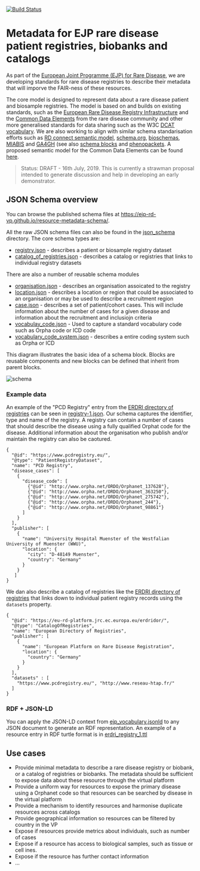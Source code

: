 [![Build Status](https://travis-ci.org/ejp-rd-vp/resource-metadata-schema.svg?branch=master)](https://travis-ci.org/ejp-rd-vp/resource-metadata-schema)

# Metadata for EJP rare disease patient registries, biobanks and catalogs

As part of the [European Joint Programme (EJP) for Rare Disease](http://www.ejprarediseases.org), we are developing standards for rare disease registries to describe their metadata that will imporve the FAIR-ness of these resources.

The core model is designed to represent data about a rare disease patient and biosample registries. The model is based on and builds on existing standards, such as the [European Rare Disease Registry Infrastructure](https://eu-rd-platform.jrc.ec.europa.eu) and the [Common Data Elements](http://www.erare.eu/sites/default/files/SetCommonData-EU%20RD%20Platform_CDS%20_final.pdf) from the rare disease community and other more generalised standards for data sharing such as the W3C [DCAT vocabulary](https://www.w3.org/TR/vocab-dcat/). We are also working to align with similar schema standarisation efforts such as [RD connect semantic model](https://github.com/LUMC-BioSemantics/Rare-Disease-Semantic-Model), [schema.org](https://schema.org), [bioschemas](https://bioschemas.org), [MIABIS](https://github.com/MIABIS/miabis/wiki) and [GA4GH](https://www.ga4gh.org) (see also [schema blocks](https://schemablocks.org) and [phenopackets](http://phenopackets.org). A proposed semantic model for the Common Data Elements can be found [here](https://github.com/LUMC-BioSemantics/ERN-common-data-elements).


> Status: DRAFT - 16th July, 2019. This is currently a strawman proposal intended to generate discussion and help in developing an early demonstrator.

## JSON Schema overview

You can browse the published schema files at https://ejp-rd-vp.github.io/resource-metadata-schema/.

All the raw JSON schema files can also be found in the [json_schema](json_schema/) directory. The core schema types are:

* [registry.json](json_schema/registry.json) - describes a patient or biosample registry dataset
* [catalog_of_registries.json](json_schema/catalog_of_registries.json) - describes a catalog or registries that links to individual registry datasets

There are also a number of reusable schema modules

* [organisation.json](json_schema/organisation.json) - describes an organisation assoicated to the registry
* [location.json](json_schema/location.json) - describes a location or region that could be associated to an organisation or may be used to describe a recruitment region
* [case.json](json_schema/case.json) - describes a set of patient/cohort cases. This will include information about the number of cases for a given disease and information about the recruitment and inclusiojn criteria
* [vocabulay_code.json](json_schema/vocabulay_code.json) - Used to capture a standard vocabulary code such as Orpha code or ICD code
* [vocabulary_code_system.json](json_schema/vocabulary_code_system.json) - describes a entire coding system such as Orpha or ICD


This diagram illustrates the basic idea of a schema block. Blocks are reusable components and new blocks can be defined that inherit from parent blocks.

![schema](https://github.com/ejp-rd-vp/resource-metadata-schema/blob/master/diagrams/EJP%20schema%20blocks.png?raw=true)

### Example data

An example of the "PCD Registry" entry from the [ERDRI directory of registries](https://eu-rd-platform.jrc.ec.europa.eu/erdridor/) can be seen in [registry-1.json](examples/registry-1.json). Our schema captures the identifier, type and name of the registry. A registry can contain a number of cases that should describe the disease using a fully qualified Orphat code for the disease. Additional information about the organisation who publish and/or maintain the registry can also be caotured.


```
{
  "@id": "https://www.pcdregistry.eu/",
  "@type": "PatientRegistryDataset",
  "name": "PCD Registry",
  "disease_cases": [
    {
      "disease_code": [
        {"@id": "http://www.orpha.net/ORDO/Orphanet_137628"},
        {"@id": "http://www.orpha.net/ORDO/Orphanet_363250"},
        {"@id": "http://www.orpha.net/ORDO/Orphanet_275742"},
        {"@id": "http://www.orpha.net/ORDO/Orphanet_244"},
        {"@id": "http://www.orpha.net/ORDO/Orphanet_98861"}
      ]
    }
  ],
  "publisher": [
    {
      "name": "University Hospital Muenster of the Westfalian University of Muenster (WWU)",
      "location": {
        "city": "D-48149 Muenster",
        "country": "Germany"
      }
    }
   ]
}
```


We dan also describe a catalog of registries like the [ERDRI directory of registries](https://eu-rd-platform.jrc.ec.europa.eu/erdridor/) that links down to individual patient registry records using the `datasets` property.

```
{
  "@id": "https://eu-rd-platform.jrc.ec.europa.eu/erdridor/",
  "@type": "CatalogOfRegistries",
  "name": "European Directory of Registries",
  "publisher": [
    {
      "name": "European Platform on Rare Disease Registration",
      "location": {
        "country": "Germany"
      }
    }
  ],
  "datasets" : [
    "https://www.pcdregistry.eu/", "http://www.reseau-htap.fr/"
  ]
}
```


### RDF + JSON-LD

You can apply the JSON-LD context from [ejp_vocabulary.jsonld](ejp_vocabulary_context.jsonld) to any JSON document to generate an RDF representation. An example of a resource entry in
RDF turtle format is in [erdri_registry_1.ttl](examples/rdf/erdri_registry_1.ttl)

## Use cases

* Provide minimal metadata to describe a rare disease registry or biobank, or a catalog of registries or biobanks. The metadata should
be sufficient to expose data about these resource through the virtual platform
* Provide a uniform way for resources to expose the primary disease using a Orphanet code so that resources can be searched by disease in the virtual platform
* Provide a mechanism to identify resources and harmonise duplicate resources across catalogs
* Provide geographical information so resources can be filtered by country in the VP
* Expose if resources provide metrics about individuals, such as number of cases
* Expose if a resource has access to biological samples, such as tissue or cell ines.
* Expose if the resource has further contact information
* ...
